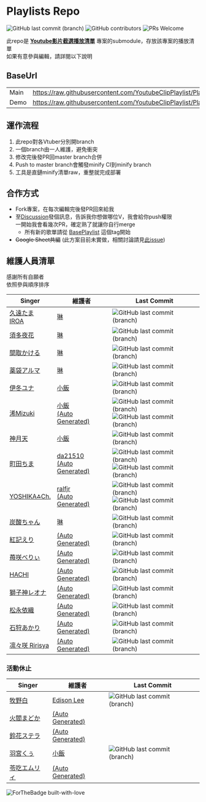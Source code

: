 # Playlists Repo

![GitHub last commit (branch)](https://img.shields.io/github/last-commit/YoutubeClipPlaylist/Playlists/minify?label=PLAYLIST%20UPDATE&style=for-the-badge) ![GitHub contributors](https://img.shields.io/github/contributors-anon/YoutubeClipPlaylist/Playlists?style=for-the-badge) ![PRs Welcome](https://img.shields.io/badge/PRs-welcome-brightgreen?style=for-the-badge)

此repo是 **[Youtube影片截選播放清單](https://github.com/YoutubeClipPlaylist/YoutubeClipPlaylist)** 專案的submodule，存放該專案的播放清單\
如果有意參與編輯，請詳閱以下說明

## BaseUrl

|      |                                                                           |
|------|---------------------------------------------------------------------------|
| Main | <https://raw.githubusercontent.com/YoutubeClipPlaylist/Playlists/minify/> |
| Demo | <https://raw.githubusercontent.com/YoutubeClipPlaylist/Playlists/Demo/>   |

## 運作流程

 1. 此repo對各Vtuber分別開branch
 2. 一個branch由一人維護，避免衝突
 3. 修改完後發PR回master branch合併
 4. Push to master branch會觸發minify CI到minify branch
 5. 工具是直鏈minify清單raw，重整就完成部署

## 合作方式

- Fork專案，在每次編輯完後發PR回來給我
- 至[Discussion](https://github.com/YoutubeClipPlaylist/Playlists/discussions)發個訊息，告訴我你想做哪位V，我會給你push權限\
 一開始我會看幾次PR，確定熟了就讓你自行merge
  - 所有新的歌單請從 [BasePlaylist](https://github.com/YoutubeClipPlaylist/Playlists/tree/BasePlaylist) 這個tag開始
- ~~Google Sheet共編~~ (此方案目前未實做，相關討論請見[此issue](https://github.com/YoutubeClipPlaylist/Playlists/issues/7))

## 維護人員清單

感謝所有自願者 \
依照參與順序排序

| Singer                                                                                                                                 | 維護者                                                                                                                                                             | Last Commit                                                                                                                                                                                                                                                                                          |
|----------------------------------------------------------------------------------------------------------------------------------------|--------------------------------------------------------------------------------------------------------------------------------------------------------------------|------------------------------------------------------------------------------------------------------------------------------------------------------------------------------------------------------------------------------------------------------------------------------------------------------|
| [久遠たま](https://www.youtube.com/channel/UCBC7vYFNQoGPupe5NxPG4Bw)<br>[IROA](https://www.youtube.com/channel/UCO3RDKQclxKAb3CxNq0MOsQ) | [琳](https://github.com/jim60105)                                                                                                                                  | ![GitHub last commit (branch)](https://img.shields.io/github/last-commit/YoutubeClipPlaylist/Playlists/QuonTama?label=%20&style=for-the-badge)                                                                                                                                                       |
| [須多夜花](https://www.youtube.com/channel/UCuy-kZJ7HWwUU-eKv0zUZFQ)                                                                   | [琳](https://github.com/jim60105)                                                                                                                                  | ![GitHub last commit (branch)](https://img.shields.io/github/last-commit/YoutubeClipPlaylist/Playlists/SudaYoruka?label=%20&style=for-the-badge)                                                                                                                                                     |
| [間取かける](https://www.youtube.com/channel/UCiLt4FLjMXszLOh5ISi1oqw)                                                                    | [琳](https://github.com/jim60105)                                                                                                                                  | ![GitHub last commit (branch)](https://img.shields.io/github/last-commit/YoutubeClipPlaylist/Playlists/MatoriKakeru?label=%20&style=for-the-badge)                                                                                                                                                   |
| [薬袋アルマ](https://www.youtube.com/channel/UCD1QOCJIAPsMKMvRSXjLahw)                                                                    | [琳](https://github.com/jim60105)                                                                                                                                  | ![GitHub last commit (branch)](https://img.shields.io/github/last-commit/YoutubeClipPlaylist/Playlists/MinaiAruma?label=%20&style=for-the-badge)                                                                                                                                                     |
| [伊冬ユナ](https://www.youtube.com/channel/UCYbzeYnRZuw7fZKrgu2bgtw)                                                                     | [小飯](https://github.com/LittleRice1007)                                                                                                                          | ![GitHub last commit (branch)](https://img.shields.io/github/last-commit/YoutubeClipPlaylist/Playlists/ItouYuna?label=%20&style=for-the-badge)                                                                                                                                                       |
| [浠Mizuki](https://www.youtube.com/channel/UCjv4bfP_67WLuPheS-Z8Ekg)                                                                   | [小飯](https://github.com/LittleRice1007)  <br>[(Auto Generated)](https://github.com/YoutubeClipPlaylist/Playlists/tree/AutoGenerator/AutoGenerator/AutoGenerator) | ![GitHub last commit (branch)](https://img.shields.io/github/last-commit/YoutubeClipPlaylist/Playlists/Mizuki?label=%20&style=for-the-badge)<br>![GitHub last commit (branch)](https://img.shields.io/github/last-commit/YoutubeClipPlaylist/Playlists/AutoGenerator?label=%20&style=for-the-badge)  |
| [神月天](https://www.youtube.com/channel/UCkIoEPncHPIWByx7OlzEVXQ)                                                                     | [小飯](https://github.com/LittleRice1007)                                                                                                                          | ![GitHub last commit (branch)](https://img.shields.io/github/last-commit/YoutubeClipPlaylist/Playlists/KandukiAma?label=%20&style=for-the-badge)                                                                                                                                                     |
| [町田ちま](https://www.youtube.com/channel/UCo7TRj3cS-f_1D9ZDmuTsjw)                                                                     | [da21510](https://github.com/da21510) <br>[(Auto Generated)](https://github.com/YoutubeClipPlaylist/Playlists/tree/AutoGenerator/AutoGenerator/AutoGenerator)      | ![GitHub last commit (branch)](https://img.shields.io/github/last-commit/da21510/Playlists/MachitaChima?label=%20&style=for-the-badge)<br>![GitHub last commit (branch)](https://img.shields.io/github/last-commit/YoutubeClipPlaylist/Playlists/AutoGenerator?label=%20&style=for-the-badge)        |
| [YOSHIKA⁂Ch.](https://www.youtube.com/c/YOSHIKA-Ch)                                                                                    | [ralfjr](https://github.com/ralfjr)  <br>[(Auto Generated)](https://github.com/YoutubeClipPlaylist/Playlists/tree/AutoGenerator/AutoGenerator/AutoGenerator)       | ![GitHub last commit (branch)](https://img.shields.io/github/last-commit/YoutubeClipPlaylist/Playlists/YOSHIKA?label=%20&style=for-the-badge)<br>![GitHub last commit (branch)](https://img.shields.io/github/last-commit/YoutubeClipPlaylist/Playlists/AutoGenerator?label=%20&style=for-the-badge) |
| [炭酸ちゃん](https://twitcasting.tv/t3c_o0o)                                                                                              | [琳](https://github.com/jim60105)                                                                                                                                  | ![GitHub last commit (branch)](https://img.shields.io/github/last-commit/YoutubeClipPlaylist/Playlists/t3c?label=%20&style=for-the-badge)                                                                                                                                                            |
| [紅記えり](https://www.youtube.com/channel/UCQYzqKdEiWfyYU1IAnN2S-Q)                                                                     | [(Auto Generated)](https://github.com/YoutubeClipPlaylist/Playlists/tree/AutoGenerator/AutoGenerator/AutoGenerator)                                                | ![GitHub last commit (branch)](https://img.shields.io/github/last-commit/YoutubeClipPlaylist/Playlists/AutoGenerator?label=%20&style=for-the-badge)                                                                                                                                                  |
| [苺咲べりぃ](https://www.youtube.com/channel/UC7A7bGRVdIwo93nqnA3x-OQ)                                                                    | [(Auto Generated)](https://github.com/YoutubeClipPlaylist/Playlists/tree/AutoGenerator/AutoGenerator/AutoGenerator)                                                | ![GitHub last commit (branch)](https://img.shields.io/github/last-commit/YoutubeClipPlaylist/Playlists/AutoGenerator?label=%20&style=for-the-badge)                                                                                                                                                  |
| [HACHI](https://www.youtube.com/channel/UC7XCjKxBEct0uAukpQXNFPw)                                                                      | [(Auto Generated)](https://github.com/YoutubeClipPlaylist/Playlists/tree/AutoGenerator/AutoGenerator/AutoGenerator)                                                | ![GitHub last commit (branch)](https://img.shields.io/github/last-commit/YoutubeClipPlaylist/Playlists/AutoGenerator?label=%20&style=for-the-badge)                                                                                                                                                  |
| [獅子神レオナ](https://www.youtube.com/channel/UCB1s_IdO-r0nUkY2mXeti-A)                                                                  | [(Auto Generated)](https://github.com/YoutubeClipPlaylist/Playlists/tree/AutoGenerator/AutoGenerator/AutoGenerator)                                                | ![GitHub last commit (branch)](https://img.shields.io/github/last-commit/YoutubeClipPlaylist/Playlists/AutoGenerator?label=%20&style=for-the-badge)                                                                                                                                                  |
| [松永依織](https://www.youtube.com/channel/UC--zuEfONeFXPvLqX0Kvbuw)                                                                   | [(Auto Generated)](https://github.com/YoutubeClipPlaylist/Playlists/tree/AutoGenerator/AutoGenerator/AutoGenerator)                                                | ![GitHub last commit (branch)](https://img.shields.io/github/last-commit/YoutubeClipPlaylist/Playlists/AutoGenerator?label=%20&style=for-the-badge)                                                                                                                                                  |
| [石狩あかり](https://www.youtube.com/channel/UC7wZb5INldbGweowOhBIs8Q)                                                                    | [(Auto Generated)](https://github.com/YoutubeClipPlaylist/Playlists/tree/AutoGenerator/AutoGenerator/AutoGenerator)                                                | ![GitHub last commit (branch)](https://img.shields.io/github/last-commit/YoutubeClipPlaylist/Playlists/AutoGenerator?label=%20&style=for-the-badge)                                                                                                                                                  |
| [凛々咲 Ririsya](https://www.youtube.com/c/RirisyaMusic)                                                                                | [(Auto Generated)](https://github.com/YoutubeClipPlaylist/Playlists/tree/AutoGenerator/AutoGenerator/AutoGenerator)                                                | ![GitHub last commit (branch)](https://img.shields.io/github/last-commit/YoutubeClipPlaylist/Playlists/AutoGenerator?label=%20&style=for-the-badge)                                                                                                                                                  |

### 活動休止

| Singer                                                               | 維護者                                                                                                              | Last Commit                                                                                                                                       |
|----------------------------------------------------------------------|---------------------------------------------------------------------------------------------------------------------|---------------------------------------------------------------------------------------------------------------------------------------------------|
| [牧野白](https://www.youtube.com/channel/UCbZcxNKrC0a6IZYBowvzAUg)   | [Edison Lee](https://github.com/edisonlee55)                                                                        | ![GitHub last commit (branch)](https://img.shields.io/github/last-commit/YoutubeClipPlaylist/Playlists/MakinoShiro?label=%20&style=for-the-badge) |
| [火閻まどか](https://www.youtube.com/channel/UCBhhDcVyOAhmUERi1PsQ4Rw)  | [(Auto Generated)](https://github.com/YoutubeClipPlaylist/Playlists/tree/AutoGenerator/AutoGenerator/AutoGenerator) |                                                                                                                                                   |
| [鈴花ステラ](https://www.youtube.com/channel/UChAOCCFuF2hto05Z68xp56A)  | [(Auto Generated)](https://github.com/YoutubeClipPlaylist/Playlists/tree/AutoGenerator/AutoGenerator/AutoGenerator) |                                                                                                                                                   |
| [羽宮くぅ](https://www.youtube.com/channel/UC4-EyORUDI_kyckQFmW3P7A)   | [小飯](https://github.com/LittleRice1007)                                                                           | ![GitHub last commit (branch)](https://img.shields.io/github/last-commit/YoutubeClipPlaylist/Playlists/HaneMiya?label=%20&style=for-the-badge)    |
| [苓吃エムリィ](https://www.youtube.com/channel/UC36tM-mb6ve_OA3jPynxp7g) | [(Auto Generated)](https://github.com/YoutubeClipPlaylist/Playlists/tree/AutoGenerator/AutoGenerator/AutoGenerator) |                                                                                                                                                   |

![ForTheBadge built-with-love](http://ForTheBadge.com/images/badges/built-with-love.svg)
